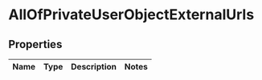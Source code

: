 # AllOfPrivateUserObjectExternalUrls

## Properties
Name | Type | Description | Notes
------------ | ------------- | ------------- | -------------
